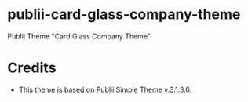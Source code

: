 # publii-card-glass-company-theme
Publii Theme "Card Glass Company Theme"

# Credits
- This theme is based on [Publii Simple Theme v.3.1.3.0](https://marketplace.getpublii.com/themes/simple/).
